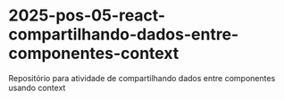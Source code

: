 # 2025-pos-05-react-compartilhando-dados-entre-componentes-context
Repositório para atividade de compartilhando dados entre componentes usando context
